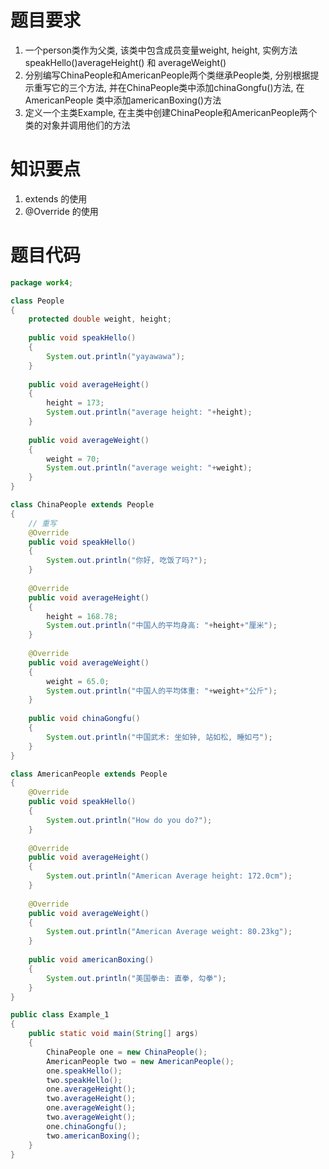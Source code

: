 # 题目要求
1. 一个person类作为父类, 该类中包含成员变量weight, height, 实例方法speakHello()averageHeight() 和 averageWeight()
2. 分别编写ChinaPeople和AmericanPeople两个类继承People类, 分别根据提示重写它的三个方法, 并在ChinaPeople类中添加chinaGongfu()方法, 在AmericanPeople 类中添加americanBoxing()方法
3. 定义一个主类Example, 在主类中创建ChinaPeople和AmericanPeople两个类的对象并调用他们的方法

# 知识要点
1. extends 的使用
2. @Override 的使用

# 题目代码
``` Java
package work4;

class People
{
	protected double weight, height;
	
	public void speakHello()
	{
		System.out.println("yayawawa");
	}
	
	public void averageHeight()
	{
		height = 173;
		System.out.println("average height: "+height);
	}
	
	public void averageWeight()
	{
		weight = 70;
		System.out.println("average weight: "+weight);
	}
}

class ChinaPeople extends People
{
	// 重写
	@Override
	public void speakHello()
	{
		System.out.println("你好, 吃饭了吗?");
	}
	
	@Override
	public void averageHeight()
	{
		height = 168.78;
		System.out.println("中国人的平均身高: "+height+"厘米");
	}
	
	@Override
	public void averageWeight()
	{
		weight = 65.0;
		System.out.println("中国人的平均体重: "+weight+"公斤");
	}
	
	public void chinaGongfu()
	{
		System.out.println("中国武术: 坐如钟, 站如松, 睡如弓");
	}
}

class AmericanPeople extends People
{
	@Override
	public void speakHello()
	{
		System.out.println("How do you do?");
	}
	
	@Override
	public void averageHeight()
	{
		System.out.println("American Average height: 172.0cm");
	}
	
	@Override
	public void averageWeight()
	{
		System.out.println("American Average weight: 80.23kg");
	}
	
	public void americanBoxing()
	{
		System.out.println("美国拳击: 直拳, 勾拳");
	}
}

public class Example_1
{
	public static void main(String[] args)
	{
		ChinaPeople one = new ChinaPeople();
		AmericanPeople two = new AmericanPeople();
		one.speakHello();
		two.speakHello();
		one.averageHeight();
		two.averageHeight();
		one.averageWeight();
		two.averageWeight();
		one.chinaGongfu();
		two.americanBoxing();
	}
}
```